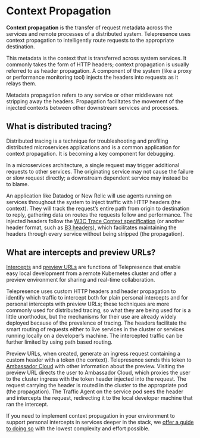 # Context Propagation

**Context propagation** is the transfer of request metadata across the services and remote processes of a distributed system. Telepresence uses context propagation to intelligently route requests to the appropriate destination.

This metadata is the context that is transferred across system services. It commonly takes the form of HTTP headers; context propagation is usually referred to as header propagation. A component of the system (like a proxy or performance monitoring tool) injects the headers into requests as it relays them.

Metadata propagation refers to any service or other middleware not stripping away the headers. Propagation facilitates the movement of the injected contexts between other downstream services and processes.

## What is distributed tracing?

Distributed tracing is a technique for troubleshooting and profiling distributed microservices applications and is a common application for context propagation. It is becoming a key component for debugging.

In a microservices architecture, a single request may trigger additional requests to other services. The originating service may not cause the failure or slow request directly; a downstream dependent service may instead be to blame.

An application like Datadog or New Relic will use agents running on services throughout the system to inject traffic with HTTP headers (the context). They will track the request’s entire path from origin to destination to reply, gathering data on routes the requests follow and performance. The injected headers follow the [W3C Trace Context specification](https://www.w3.org/TR/trace-context/) (or another header format, such as [B3 headers](https://github.com/openzipkin/b3-propagation)), which facilitates maintaining the headers through every service without being stripped (the propagation).

## What are intercepts and preview URLs?

[Intercepts](../technical-reference/intercepts/) and [preview URLs](../how-do-i.../share-public-previews-with-preview-urls.md) are functions of Telepresence that enable easy local development from a remote Kubernetes cluster and offer a preview environment for sharing and real-time collaboration.

Telepresence uses custom HTTP headers and header propagation to identify which traffic to intercept both for plain personal intercepts and for personal intercepts with preview URLs; these techniques are more commonly used for distributed tracing, so what they are being used for is a little unorthodox, but the mechanisms for their use are already widely deployed because of the prevalence of tracing. The headers facilitate the smart routing of requests either to live services in the cluster or services running locally on a developer’s machine. The intercepted traffic can be further limited by using path based routing.

Preview URLs, when created, generate an ingress request containing a custom header with a token (the context). Telepresence sends this token to [Ambassador Cloud](https://app.getambassador.io) with other information about the preview. Visiting the preview URL directs the user to Ambassador Cloud, which proxies the user to the cluster ingress with the token header injected into the request. The request carrying the header is routed in the cluster to the appropriate pod (the propagation). The Traffic Agent on the service pod sees the header and intercepts the request, redirecting it to the local developer machine that ran the intercept.

If you need to implement context propagation in your environment to support personal intercepts in services deeper in the stack, we [offer a guide to doing so](https://github.com/ambassadorlabs/telepresence-header-propagation) with the lowest complexity and effort possible.
